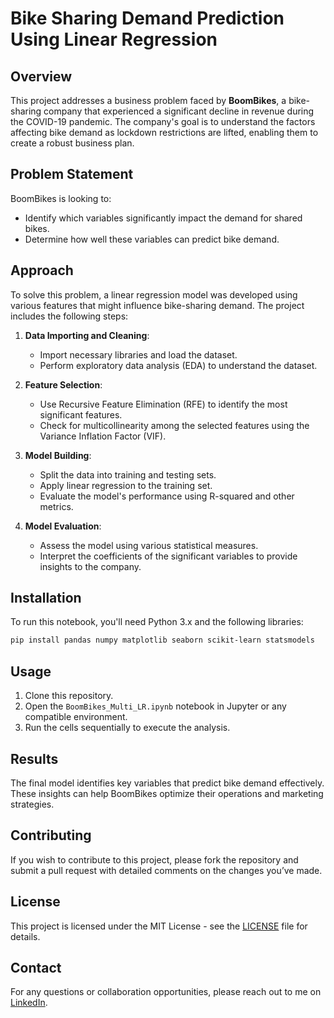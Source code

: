 
# Bike Sharing Demand Prediction Using Linear Regression

## Overview

This project addresses a business problem faced by **BoomBikes**, a bike-sharing company that experienced a significant decline in revenue during the COVID-19 pandemic. The company's goal is to understand the factors affecting bike demand as lockdown restrictions are lifted, enabling them to create a robust business plan.

## Problem Statement

BoomBikes is looking to:
- Identify which variables significantly impact the demand for shared bikes.
- Determine how well these variables can predict bike demand.

## Approach

To solve this problem, a linear regression model was developed using various features that might influence bike-sharing demand. The project includes the following steps:

1. **Data Importing and Cleaning**: 
    - Import necessary libraries and load the dataset.
    - Perform exploratory data analysis (EDA) to understand the dataset.
    
2. **Feature Selection**:
    - Use Recursive Feature Elimination (RFE) to identify the most significant features.
    - Check for multicollinearity among the selected features using the Variance Inflation Factor (VIF).

3. **Model Building**:
    - Split the data into training and testing sets.
    - Apply linear regression to the training set.
    - Evaluate the model's performance using R-squared and other metrics.

4. **Model Evaluation**:
    - Assess the model using various statistical measures.
    - Interpret the coefficients of the significant variables to provide insights to the company.

## Installation

To run this notebook, you'll need Python 3.x and the following libraries:

```bash
pip install pandas numpy matplotlib seaborn scikit-learn statsmodels
```

## Usage

1. Clone this repository.
2. Open the `BoomBikes_Multi_LR.ipynb` notebook in Jupyter or any compatible environment.
3. Run the cells sequentially to execute the analysis.

## Results

The final model identifies key variables that predict bike demand effectively. These insights can help BoomBikes optimize their operations and marketing strategies.

## Contributing

If you wish to contribute to this project, please fork the repository and submit a pull request with detailed comments on the changes you’ve made.

## License

This project is licensed under the MIT License - see the [LICENSE](LICENSE) file for details.

## Contact

For any questions or collaboration opportunities, please reach out to me on [LinkedIn](https://www.linkedin.com/in/rachit-jha/).
